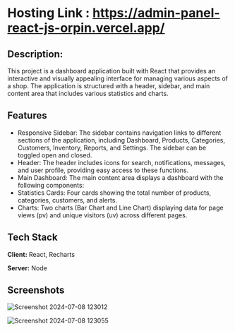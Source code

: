 
#  Hosting Link : https://admin-panel-react-js-orpin.vercel.app/

## Description:
This project is a dashboard application built with React that provides an interactive and visually appealing interface for managing various aspects of a shop. The application is structured with a header, sidebar, and main content area that includes various statistics and charts.




## Features

- Responsive Sidebar: The sidebar contains navigation links to different sections of the application, including Dashboard, Products, Categories, Customers, Inventory, Reports, and Settings. The sidebar can be toggled open and closed.
- Header: The header includes icons for search, notifications, messages, and user profile, providing easy access to these functions.
- Main Dashboard: The main content area displays a dashboard with the following components:
- Statistics Cards: Four cards showing the total number of products, categories, customers, and alerts.
- Charts: Two charts (Bar Chart and Line Chart) displaying data for page views (pv) and unique visitors (uv) across different pages.


## Tech Stack

**Client:** React, Recharts

**Server:** Node


## Screenshots

![Screenshot 2024-07-08 123012](https://github.com/archu30/AdminPanel_ReactJs/assets/68708698/9c8b1dbe-b066-4eab-86a7-ef07d44ececa)

![Screenshot 2024-07-08 123055](https://github.com/archu30/AdminPanel_ReactJs/assets/68708698/0c79e39f-a5d3-4f09-bf10-3d68914beb4a)


